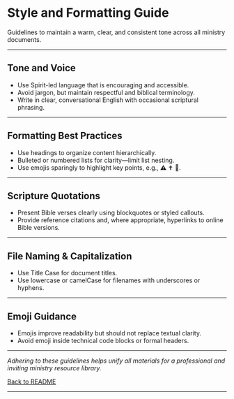 # Style and Formatting Guide

Guidelines to maintain a warm, clear, and consistent tone across all ministry documents.

---

## Tone and Voice

- Use Spirit-led language that is encouraging and accessible.
- Avoid jargon, but maintain respectful and biblical terminology.
- Write in clear, conversational English with occasional scriptural phrasing.

---

## Formatting Best Practices

- Use headings to organize content hierarchically.
- Bulleted or numbered lists for clarity—limit list nesting.
- Use emojis sparingly to highlight key points, e.g., ⚠️ ✝️ 🔹.

---

## Scripture Quotations

- Present Bible verses clearly using blockquotes or styled callouts.
- Provide reference citations and, where appropriate, hyperlinks to online Bible versions.

---

## File Naming & Capitalization

- Use Title Case for document titles.
- Use lowercase or camelCase for filenames with underscores or hyphens.

---

## Emoji Guidance

- Emojis improve readability but should not replace textual clarity.
- Avoid emoji inside technical code blocks or formal headers.

---

*Adhering to these guidelines helps unify all materials for a professional and inviting ministry resource library.*

[Back to README](../README.md)

***